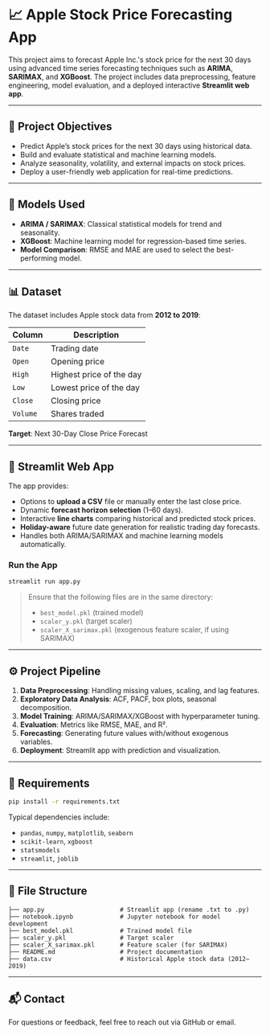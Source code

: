 # 📈 Apple Stock Price Forecasting App

This project aims to forecast Apple Inc.'s stock price for the next 30 days using advanced time series forecasting techniques such as **ARIMA**, **SARIMAX**, and **XGBoost**. The project includes data preprocessing, feature engineering, model evaluation, and a deployed interactive **Streamlit web app**.

---

## 📌 Project Objectives

- Predict Apple’s stock prices for the next 30 days using historical data.
- Build and evaluate statistical and machine learning models.
- Analyze seasonality, volatility, and external impacts on stock prices.
- Deploy a user-friendly web application for real-time predictions.

---

## 🧠 Models Used

- **ARIMA / SARIMAX**: Classical statistical models for trend and seasonality.
- **XGBoost**: Machine learning model for regression-based time series.
- **Model Comparison**: RMSE and MAE are used to select the best-performing model.

---

## 📊 Dataset

The dataset includes Apple stock data from **2012 to 2019**:

| Column | Description |
|--------|-------------|
| `Date` | Trading date |
| `Open` | Opening price |
| `High` | Highest price of the day |
| `Low`  | Lowest price of the day |
| `Close`| Closing price |
| `Volume` | Shares traded |

**Target**: Next 30-Day Close Price Forecast

---

## 🚀 Streamlit Web App

The app provides:
- Options to **upload a CSV** file or manually enter the last close price.
- Dynamic **forecast horizon selection** (1–60 days).
- Interactive **line charts** comparing historical and predicted stock prices.
- **Holiday-aware** future date generation for realistic trading day forecasts.
- Handles both ARIMA/SARIMAX and machine learning models automatically.

### Run the App

```bash
streamlit run app.py
```

> Ensure that the following files are in the same directory:
> - `best_model.pkl` (trained model)
> - `scaler_y.pkl` (target scaler)
> - `scaler_X_sarimax.pkl` (exogenous feature scaler, if using SARIMAX)

---

## ⚙️ Project Pipeline

1. **Data Preprocessing**: Handling missing values, scaling, and lag features.
2. **Exploratory Data Analysis**: ACF, PACF, box plots, seasonal decomposition.
3. **Model Training**: ARIMA/SARIMAX/XGBoost with hyperparameter tuning.
4. **Evaluation**: Metrics like RMSE, MAE, and R².
5. **Forecasting**: Generating future values with/without exogenous variables.
6. **Deployment**: Streamlit app with prediction and visualization.

---

## 🧪 Requirements

```bash
pip install -r requirements.txt
```

Typical dependencies include:
- `pandas`, `numpy`, `matplotlib`, `seaborn`
- `scikit-learn`, `xgboost`
- `statsmodels`
- `streamlit`, `joblib`

---

## 📁 File Structure

```
├── app.py                     # Streamlit app (rename .txt to .py)
├── notebook.ipynb             # Jupyter notebook for model development
├── best_model.pkl             # Trained model file
├── scaler_y.pkl               # Target scaler
├── scaler_X_sarimax.pkl       # Feature scaler (for SARIMAX)
├── README.md                  # Project documentation
├── data.csv                   # Historical Apple stock data (2012–2019)
```

---

## 📬 Contact

For questions or feedback, feel free to reach out via GitHub or email.
